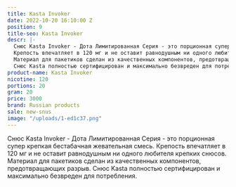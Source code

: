 ```yaml
---
title: Kasta Invoker
date: 2022-10-20 16:10:00 Z
position: 9
title-seo: Kasta Invoker
descr: |-
  Снюс Kasta Invoker - Дота Лимитированная Серия - это порционная супер крепкая бестабачная жевательная смесь.
  Крепость впечатляет в 120 мг и не оставит равнодушным ни одного любителя крепких снюсов.
  Материал для пакетиков сделан из качественных компонентов, предотвращающих разрыв.
  Снюс Kasta полностью сертифицирован и максимально безвреден для потребления.
product-name: Kasta Invoker
nicotine: 120
portions: 20
gram: 20
price: 3000
brand: Russian products
sale: new-snus
image: "/uploads/1-ed1c37.png"
---
```


Снюс Kasta Invoker - Дота Лимитированная Серия - это порционная супер крепкая бестабачная жевательная смесь.
Крепость впечатляет в 120 мг и не оставит равнодушным ни одного любителя крепких снюсов.
Материал для пакетиков сделан из качественных компонентов, предотвращающих разрыв.
Снюс Kasta полностью сертифицирован и максимально безвреден для потребления.
